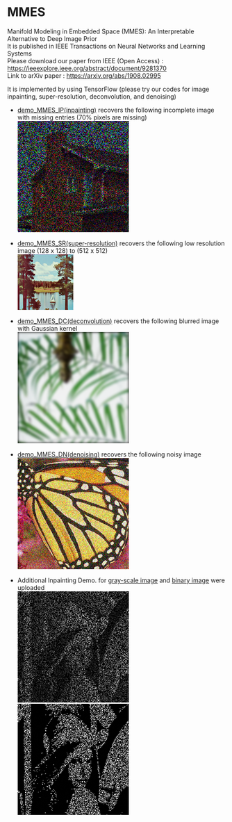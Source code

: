 # MMES
Manifold Modeling in Embedded Space (MMES): An Interpretable Alternative to Deep Image Prior <br>
It is published in IEEE Transactions on Neural Networks and Learning Systems <br>
Please download our paper from IEEE (Open Access) : https://ieeexplore.ieee.org/abstract/document/9281370 <br>
Link to arXiv paper : https://arxiv.org/abs/1908.02995

It is implemented by using TensorFlow (please try our codes for image inpainting, super-resolution, deconvolution, and denoising)

 - [demo_MMES_IP(inpainting)](demo_MMES_IP(inpainting).ipynb) recovers the following incomplete image with missing entries (70% pixels are missing) <br>
 ![missing](input_IP_house_70_missing.png)
 
 - [demo_MMES_SR(super-resolution)](demo_MMES_SR(superresolution).ipynb) recovers the following low resolution image (128 x 128) to (512 x 512) <br>
 ![lowres](input_SR_sailboat_low_res_128.png)
 
 - [demo_MMES_DC(deconvolution)](demo_MMES_DC(deconvolution).ipynb) recovers the following blurred image with Gaussian kernel <br>
 ![blurred](input_DC_leaves_blur15.png)
 
 - [demo_MMES_DN(denoising)](demo_MMES_DN(denoising).ipynb) recovers the following noisy image <br>
 ![noisy](input_DN_butterfly_sig40.png)
 
 - Additional Inpainting Demo. for [gray-scale image](demo_MMES_IP(inpainting)_gray.ipynb) and [binary image](demo_MMES_IP(inpainting)_binary.ipynb) were uploaded <br>
 ![gray](Lena_ms70.png) 
 ![binary](Lena_ms70_binary(1or255).png)
